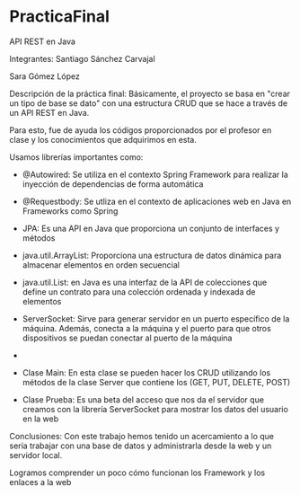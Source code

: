 # PracticaFinal
API REST en Java

Integrantes:
Santiago Sánchez Carvajal

Sara Gómez López

Descripción de la práctica final:
Básicamente, el proyecto se basa en "crear un tipo de base se dato" con una estructura CRUD que se hace a través de un API REST en Java.

Para esto, fue de ayuda los códigos proporcionados por el profesor en clase y los conocimientos que adquirimos en esta.

Usamos librerías importantes como:

- @Autowired: Se utiliza en el contexto Spring Framework para realizar la inyección de dependencias de forma automática
- @Requestbody: Se utliza en el contexto de aplicaciones web en Java en Frameworks como Spring
- JPA: Es una API en Java que proporciona un conjunto de interfaces y métodos
- java.util.ArrayList: Proporciona una estructura de datos dinámica para almacenar elementos en orden secuencial
- java.util.List: en Java es una interfaz de la API de colecciones que define un contrato para una colección ordenada y indexada de elementos
- ServerSocket: Sirve para generar servidor en un puerto específico de la máquina. Además, conecta a la máquina y el puerto para que otros dispositivos se puedan conectar al puerto de la máquina
- 

- Clase Main: En esta clase se pueden hacer los CRUD utilizando los métodos de la clase Server que contiene los (GET, PUT, DELETE, POST)

- Clase Prueba: Es una beta del acceso que nos da el servidor que creamos con la librería ServerSocket para mostrar los datos del usuario
en la web

Conclusiones: Con este trabajo hemos tenido un acercamiento a lo que sería trabajar con una base de datos y administrarla desde la web y un servidor local.

Logramos comprender un poco cómo funcionan los Framework y los enlaces a la web
